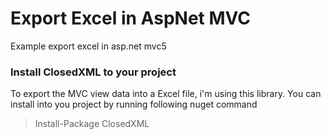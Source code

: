 # Export Excel in AspNet MVC
Example export excel in asp.net mvc5

### Install ClosedXML to your project
To export the MVC view data into a Excel file, i'm using this library. You can install into you project by running following nuget command
> Install-Package ClosedXML

